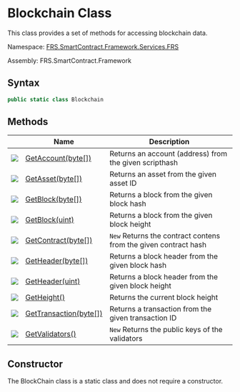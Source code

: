 # Blockchain Class

This class provides a set of methods for accessing blockchain data.

Namespace: [FRS.SmartContract.Framework.Services.FRS](../FRS.md)

Assembly: FRS.SmartContract.Framework

## Syntax

```c#
public static class Blockchain
```

## Methods

| | Name | Description |
| ---------------------------------------- | ---------------------------------------- | -------------------- |
| ![](https://i-msdn.sec.s-msft.com/dynimg/IC91302.jpeg) | [GetAccount(byte[])](Blockchain/GetAccount.md) | Returns an account (address) from the given scripthash |
| ![](https://i-msdn.sec.s-msft.com/dynimg/IC91302.jpeg) | [GetAsset(byte[])](Blockchain/GetAsset.md) | Returns an asset from the given asset ID         |
| ![](https://i-msdn.sec.s-msft.com/dynimg/IC91302.jpeg) | [GetBlock(byte[])](Blockchain/GetBlock.md) | Returns a block from the given block hash      |
| ![](https://i-msdn.sec.s-msft.com/dynimg/IC91302.jpeg) | [GetBlock(uint)](Blockchain/GetBlock2.md) | Returns a block from the given block height          |
| ![](https://i-msdn.sec.s-msft.com/dynimg/IC91302.jpeg) | [GetContract(byte[])](Blockchain/GetContract.md) | `New` Returns the contract contens from the given contract hash   |
| ![](https://i-msdn.sec.s-msft.com/dynimg/IC91302.jpeg) | [GetHeader(byte[])](Blockchain/GetHeader.md) | Returns a block header from the given block hash     |
| ![](https://i-msdn.sec.s-msft.com/dynimg/IC91302.jpeg) | [GetHeader(uint)](Blockchain/GetHeader2.md) | Returns a block header from the given block height         |
| ![](https://i-msdn.sec.s-msft.com/dynimg/IC91302.jpeg) | [GetHeight()](Blockchain/GetHeight.md)   | Returns the current block height             |
| ![](https://i-msdn.sec.s-msft.com/dynimg/IC91302.jpeg) | [GetTransaction(byte[])](Blockchain/GetTransaction.md) | Returns a transaction from the given transaction ID         |
| ![](https://i-msdn.sec.s-msft.com/dynimg/IC91302.jpeg) | [GetValidators()](Blockchain/GetValidators.md) | `New` Returns the public keys of the validators       |

## Constructor

The BlockChain class is a static class and does not require a constructor.
